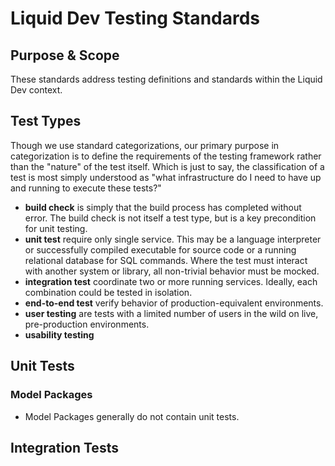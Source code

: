# Liquid Dev Testing Standards

## Purpose & Scope

These standards address testing definitions and standards within the Liquid Dev context.

## Test Types

Though we use standard categorizations, our primary purpose in categorization is to define the requirements of the testing framework rather than the "nature" of the test itself. Which is just to say, the classification of a test is most simply understood as "what infrastructure do I need to have up and running to execute these tests?"

* **build check** is simply that the build process has completed without error. The build check is not itself a test type, but is a key precondition for unit testing.
* **unit test** require only single service. This may be a language interpreter or successfully compiled executable for source code or a running relational database for SQL commands. Where the test must interact with another system or library, all non-trivial behavior must be mocked.
* **integration test** coordinate two or more running services. Ideally, each combination could be tested in isolation.
* **end-to-end test** verify behavior of production-equivalent environments.
* **user testing** are tests with a limited number of users in the wild on live, pre-production environments.
* **usability testing**

## Unit Tests

### Model Packages

* Model Packages generally do not contain unit tests.

## Integration Tests
